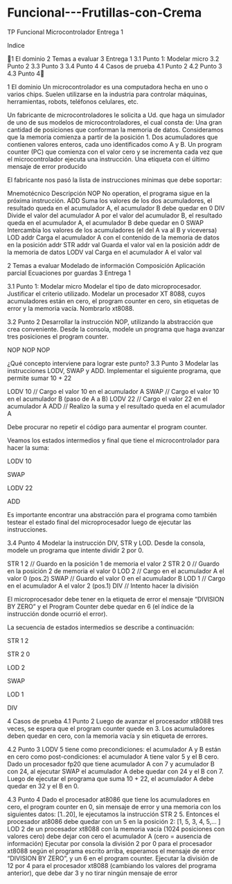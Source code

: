 # Funcional---Frutillas-con-Crema
TP Funcional
Microcontrolador
Entrega 1



Indice

1 El dominio
2 Temas a evaluar
3 Entrega 1
3.1 Punto 1: Modelar micro
3.2 Punto 2
3.3 Punto 3
3.4 Punto 4
4 Casos de prueba
4.1 Punto 2
4.2 Punto 3
4.3 Punto 4



1 El dominio
Un microcontrolador es una computadora hecha en uno o varios chips. Suelen utilizarse en la industria para controlar máquinas, herramientas, robots, teléfonos celulares, etc.

Un fabricante de microcontroladores le solicita a Ud. que haga un simulador de uno de sus modelos de microcontroladores, el cual consta de:
Una gran cantidad de posiciones que conforman la memoria de datos. Consideramos que la memoria comienza a partir de la posición 1.
Dos acumuladores que contienen valores enteros, cada uno identificados como A y B.
Un program counter (PC) que comienza con el valor cero y se incrementa cada vez que el microcontrolador ejecuta una instrucción.
Una etiqueta con el último mensaje de error producido

El fabricante nos pasó la lista de instrucciones mínimas que debe soportar:

Mnemotécnico
Descripción
NOP
No operation, el programa sigue en la próxima instrucción.
ADD
Suma los valores de los dos acumuladores, el resultado queda en el acumulador A, el acumulador B debe quedar en 0
DIV
Divide el valor del acumulador A por el valor del acumulador B, el resultado queda en el acumulador A, el acumulador B debe quedar en 0
SWAP
Intercambia los valores de los acumuladores (el del A va al B y viceversa)
LOD addr
Carga el acumulador A con el contenido de la memoria de datos
en la posición addr
STR addr val
Guarda el valor val en la posición addr de la memoria de datos
LODV val
Carga en el acumulador A el valor val


2 Temas a evaluar
Modelado de información
Composición
Aplicación parcial
Ecuaciones por guardas
3 Entrega 1

3.1 Punto 1: Modelar micro
Modelar el tipo de dato microprocesador. Justificar el criterio utilizado.
Modelar un procesador XT 8088, cuyos acumuladores están en cero, el program counter en cero, sin etiquetas de error y la memoria vacía. Nombrarlo xt8088. 

3.2 Punto 2
Desarrollar la instrucción NOP, utilizando la abstracción que crea conveniente.
Desde la consola, modele un programa que haga avanzar tres posiciones el program counter.

NOP
NOP
NOP

¿Qué concepto interviene para lograr este punto?
3.3 Punto 3
Modelar las instrucciones LODV, SWAP y ADD.
Implementar el siguiente programa, que permite sumar 10 + 22

LODV 10   // Cargo el valor 10 en el acumulador A
SWAP      // Cargo el valor 10 en el acumulador B (paso de A a B)
LODV 22   // Cargo el valor 22 en el acumulador A
ADD       // Realizo la suma y el resultado queda en el acumulador A

Debe procurar no repetir el código para aumentar el program counter.

Veamos los estados intermedios y final que tiene el microcontrolador para hacer la suma:

LODV 10


SWAP


LODV 22


ADD



Es importante encontrar una abstracción para el programa como también testear el estado final del microprocesador luego de ejecutar las instrucciones.

3.4 Punto 4
Modelar la instrucción DIV, STR y LOD.
Desde la consola, modele un programa que intente dividir 2 por 0.

STR  1 2  // Guardo en la posición 1 de memoria el valor 2
STR  2 0  // Guardo en la posición 2 de memoria el valor 0
LOD  2    // Cargo en el acumulador A el valor 0 (pos.2)
SWAP      // Guardo el valor 0 en el acumulador B
LOD  1    // Cargo en el acumulador A el valor 2 (pos.1)
DIV       // Intento hacer la división

El microprocesador debe tener en la etiqueta de error el mensaje “DIVISION BY ZERO” y el Program Counter debe quedar en 6 (el índice de la instrucción donde ocurrió el error).

La secuencia de estados intermedios se describe a continuación:

STR 1 2


STR 2 0


LOD 2


SWAP


LOD 1


DIV

4 Casos de prueba
4.1 Punto 2
Luego de avanzar el procesador xt8088 tres veces, se espera que el program counter quede en 3. Los acumuladores deben quedar en cero, con la memoria vacía y sin etiqueta de errores.

4.2 Punto 3
LODV 5 tiene 
como precondiciones: el acumulador A y B están en cero
como post-condiciones: el acumulador A tiene valor 5 y el B cero.
Dado un procesador fp20 que tiene acumulador A con 7 y acumulador B con 24, al ejecutar SWAP el acumulador A debe quedar con 24 y el B con 7.
Luego de ejecutar el programa que suma 10 + 22, el acumulador A debe quedar en 32 y el B en 0.

4.3 Punto 4
Dado el procesador at8086 que tiene los acumuladores en cero, el program counter en 0, sin mensaje de error y una memoria con los siguientes datos: [1..20], le ejecutamos la instrucción STR 2 5. Entonces el procesador at8086 debe quedar con un 5 en la posición 2: [1, 5, 3, 4, 5,... ]
LOD 2 de un procesador xt8088 con la memoria vacía (1024 posiciones con valores cero) debe dejar con cero el acumulador A (cero = ausencia de información)
Ejecutar por consola la división 2 por 0 para el procesador xt8088 según el programa escrito arriba, esperamos el mensaje de error “DIVISION BY ZERO”, y un 6 en el program counter.
Ejecutar la división de 12 por 4 para el procesador xt8088 (cambiando los valores del programa anterior), que debe dar 3 y no tirar ningún mensaje de error
